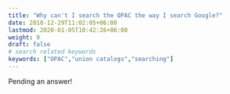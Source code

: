 ```yaml
---
title: "Why can't I search the OPAC the way I search Google?"
date: 2018-12-29T11:02:05+06:00
lastmod: 2020-01-05T10:42:26+06:00
weight: 9
draft: false
# search related keywords
keywords: ["OPAC","union catalogs","searching"]
---
```

Pending an answer! 